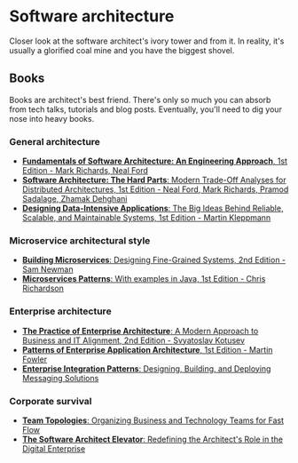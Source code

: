# Software architecture

Closer look at the software architect's ivory tower and from it. In reality, it's usually a glorified coal mine and you have the biggest shovel.

## Books

Books are architect's best friend. There's only so much you can absorb from tech talks, tutorials and blog posts. Eventually, you'll need to dig your nose into heavy books.

### General architecture

- [**Fundamentals of Software Architecture: An Engineering Approach**, 1st Edition - Mark Richards, Neal Ford
](https://www.amazon.com/Fundamentals-Software-Architecture-Comprehensive-Characteristics/dp/1492043451)
- [**Software Architecture: The Hard Parts**: Modern Trade-Off Analyses for Distributed Architectures, 1st Edition - Neal Ford, Mark Richards, Pramod Sadalage, Zhamak Dehghani](https://www.amazon.com/Software-Architecture-Trade-Off-Distributed-Architectures/dp/1492086894/)
- [**Designing Data-Intensive Applications**: The Big Ideas Behind Reliable, Scalable, and Maintainable Systems, 1st Edition - Martin Kleppmann](https://www.amazon.com/Designing-Data-Intensive-Applications-Reliable-Maintainable/dp/1449373321)

### Microservice architectural style

- [**Building Microservices**: Designing Fine-Grained Systems, 2nd Edition - Sam Newman](https://www.amazon.com/Building-Microservices-Designing-Fine-Grained-Systems/dp/1492034029)
- [**Microservices Patterns**: With examples in Java, 1st Edition - Chris Richardson](https://www.amazon.com/Microservices-Patterns-examples-Chris-Richardson/dp/1617294543)

### Enterprise architecture

- [**The Practice of Enterprise Architecture**: A Modern Approach to Business and IT Alignment, 2nd Edition - Svyatoslav Kotusev](https://www.amazon.com/Practice-Enterprise-Architecture-Approach-Alignment/dp/064508252X)
- [**Patterns of Enterprise Application Architecture**, 1st Edition - Martin Fowler](https://www.amazon.com/Patterns-Enterprise-Application-Architecture-Martin/dp/0321127420)
- [**Enterprise Integration Patterns**: Designing, Building, and Deploying Messaging Solutions](https://www.amazon.com/Enterprise-Integration-Patterns-Designing-Deploying/dp/0321200683)

### Corporate survival

- [**Team Topologies**: Organizing Business and Technology Teams for Fast Flow](https://www.amazon.com/Team-Topologies-Organizing-Business-Technology/dp/1942788819)
- [**The Software Architect Elevator**: Redefining the Architect's Role in the Digital Enterprise](https://www.amazon.com/Software-Architect-Elevator-Redefining-Architects/dp/1492077542)

